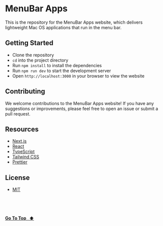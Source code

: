 # MenuBar Apps

This is the repository for the MenuBar Apps website, which delivers lightweight Mac OS applications that run in the menu bar.

## Getting Started

- Clone the repository
- `cd` into the project directory
- Run `npm install` to install the dependencies
- Run `npm run dev` to start the development server
- Open `http://localhost:3000` in your browser to view the website

## Contributing

We welcome contributions to the MenuBar Apps website! If you have any suggestions or improvements, please feel free to open an issue or submit a pull request.

## Resources

- [Next.js](https://nextjs.org/)
- [React](https://react.dev/)
- [TypeScript](https://www.typescriptlang.org/)
- [Tailwind CSS](https://tailwindcss.com/)
- [Prettier](https://prettier.io/)

## License

- [MIT](LICENSE.md)

&nbsp;

&nbsp;

[**Go To Top &nbsp; ⬆️**](#menubar-apps)
